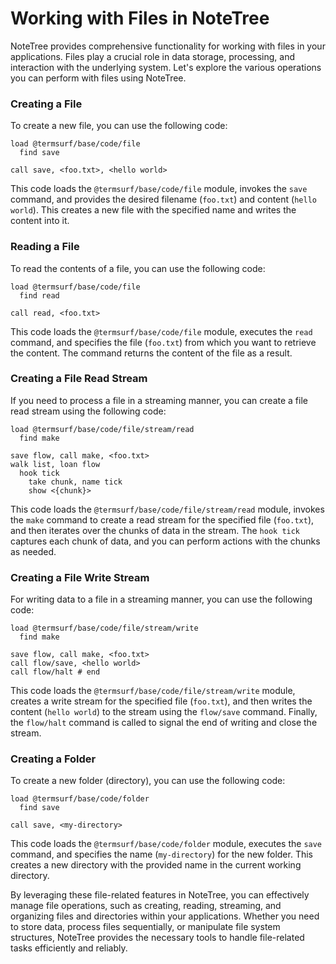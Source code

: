 # Working with Files in NoteTree

NoteTree provides comprehensive functionality for working with files in
your applications. Files play a crucial role in data storage,
processing, and interaction with the underlying system. Let's explore
the various operations you can perform with files using NoteTree.

### Creating a File

To create a new file, you can use the following code:

```link
load @termsurf/base/code/file
  find save

call save, <foo.txt>, <hello world>
```

This code loads the `@termsurf/base/code/file` module, invokes the
`save` command, and provides the desired filename (`foo.txt`) and
content (`hello world`). This creates a new file with the specified name
and writes the content into it.

### Reading a File

To read the contents of a file, you can use the following code:

```link
load @termsurf/base/code/file
  find read

call read, <foo.txt>
```

This code loads the `@termsurf/base/code/file` module, executes the
`read` command, and specifies the file (`foo.txt`) from which you want
to retrieve the content. The command returns the content of the file as
a result.

### Creating a File Read Stream

If you need to process a file in a streaming manner, you can create a
file read stream using the following code:

```link
load @termsurf/base/code/file/stream/read
  find make

save flow, call make, <foo.txt>
walk list, loan flow
  hook tick
    take chunk, name tick
    show <{chunk}>
```

This code loads the `@termsurf/base/code/file/stream/read` module,
invokes the `make` command to create a read stream for the specified
file (`foo.txt`), and then iterates over the chunks of data in the
stream. The `hook tick` captures each chunk of data, and you can perform
actions with the chunks as needed.

### Creating a File Write Stream

For writing data to a file in a streaming manner, you can use the
following code:

```link
load @termsurf/base/code/file/stream/write
  find make

save flow, call make, <foo.txt>
call flow/save, <hello world>
call flow/halt # end
```

This code loads the `@termsurf/base/code/file/stream/write` module,
creates a write stream for the specified file (`foo.txt`), and then
writes the content (`hello world`) to the stream using the `flow/save`
command. Finally, the `flow/halt` command is called to signal the end of
writing and close the stream.

### Creating a Folder

To create a new folder (directory), you can use the following code:

```link
load @termsurf/base/code/folder
  find save

call save, <my-directory>
```

This code loads the `@termsurf/base/code/folder` module, executes the
`save` command, and specifies the name (`my-directory`) for the new
folder. This creates a new directory with the provided name in the
current working directory.

By leveraging these file-related features in NoteTree, you can
effectively manage file operations, such as creating, reading,
streaming, and organizing files and directories within your
applications. Whether you need to store data, process files
sequentially, or manipulate file system structures, NoteTree provides
the necessary tools to handle file-related tasks efficiently and
reliably.
